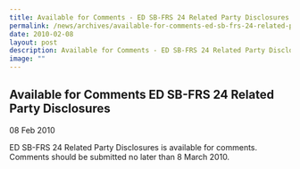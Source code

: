 ```yaml
---
title: Available for Comments - ED SB-FRS 24 Related Party Disclosures
permalink: /news/archives/available-for-comments-ed-sb-frs-24-related-party-disclosures/
date: 2010-02-08
layout: post
description: Available for Comments - ED SB-FRS 24 Related Party Disclosures
image: ""
---
```

Available for Comments ED SB-FRS 24 Related Party Disclosures
---------------------------------------------------------------

08 Feb 2010

ED SB-FRS 24 Related Party Disclosures is available for comments. Comments should be submitted no later than 8 March 2010.